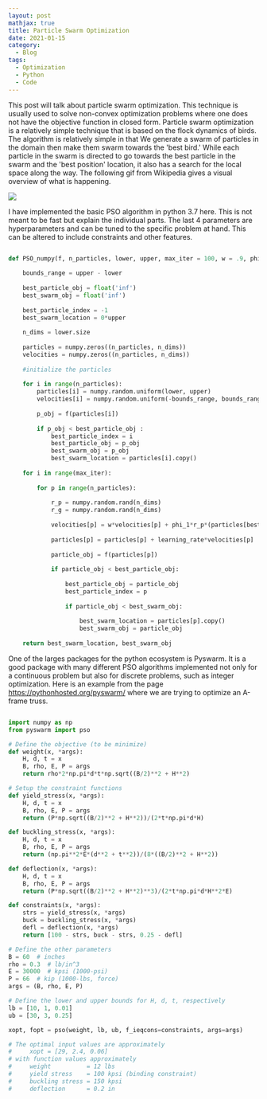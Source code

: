```yaml
---
layout: post
mathjax: true
title: Particle Swarm Optimization
date: 2021-01-15
category:
  - Blog
tags:
  - Optimization
  - Python
  - Code
---
```


This post will talk about particle swarm optimization. This technique is usually used to solve non-convex optimization problems where one does not have the objective function in closed form. Particle swarm optimization is a relatively simple technique that is based on the flock dynamics of birds. The algorithm is relatively simple in that We generate a swarm of particles in the domain then make them swarm towards the 'best bird.' While each particle in the swarm is directed to go towards the best particle in the swarm and the 'best position' location, it also has a search for the local space along the way. The following gif from Wikipedia gives a visual overview of what is happening. 

![](https://upload.wikimedia.org/wikipedia/commons/e/ec/ParticleSwarmArrowsAnimation.gif)

I have implemented the basic PSO algorithm in python 3.7 here. This is not meant to be fast but explain the individual parts. The last 4 parameters are hyperparameters and can be tuned to the specific problem at hand. This can be altered to include constraints and other features.

```python

def PSO_numpy(f, n_particles, lower, upper, max_iter = 100, w = .9, phi_1 = .3, phi_2 = .5, learning_rate = .1):
    
    bounds_range = upper - lower
    
    best_particle_obj = float('inf')
    best_swarm_obj = float('inf') 
    
    best_particle_index = -1
    best_swarm_location = 0*upper
    
    n_dims = lower.size
    
    particles = numpy.zeros((n_particles, n_dims))
    velocities = numpy.zeros((n_particles, n_dims))
    
    #initialize the particles
    
    for i in range(n_particles):
        particles[i] = numpy.random.uniform(lower, upper)
        velocities[i] = numpy.random.uniform(-bounds_range, bounds_range)
        
        p_obj = f(particles[i])
        
        if p_obj < best_particle_obj :
            best_particle_index = i
            best_particle_obj = p_obj
            best_swarm_obj = p_obj
            best_swarm_location = particles[i].copy()
        
    for i in range(max_iter):
        
        for p in range(n_particles):
            
            r_p = numpy.random.rand(n_dims)
            r_g = numpy.random.rand(n_dims) 
            
            velocities[p] = w*velocities[p] + phi_1*r_p*(particles[best_particle_index] - particles[p]) + phi_2*r_g*(best_swarm_location - particles[p]) + ()
            
            particles[p] = particles[p] + learning_rate*velocities[p]
            
            particle_obj = f(particles[p])
            
            if particle_obj < best_particle_obj:
                
                best_particle_obj = particle_obj
                best_particle_index = p
                
                if particle_obj < best_swarm_obj:
                    
                    best_swarm_location = particles[p].copy()
                    best_swarm_obj = particle_obj
        
    return best_swarm_location, best_swarm_obj

```

One of the larges packages for the python ecosystem is Pyswarm. It is a good package with many different PSO algorithms implemented not only for a continuous problem but also for discrete problems, such as integer optimization. Here is an example from the page https://pythonhosted.org/pyswarm/ where we are trying to optimize an A-frame truss. 

```python

import numpy as np
from pyswarm import pso

# Define the objective (to be minimize)
def weight(x, *args):
    H, d, t = x
    B, rho, E, P = args
    return rho*2*np.pi*d*t*np.sqrt((B/2)**2 + H**2)

# Setup the constraint functions
def yield_stress(x, *args):
    H, d, t = x
    B, rho, E, P = args
    return (P*np.sqrt((B/2)**2 + H**2))/(2*t*np.pi*d*H)

def buckling_stress(x, *args):
    H, d, t = x
    B, rho, E, P = args
    return (np.pi**2*E*(d**2 + t**2))/(8*((B/2)**2 + H**2))

def deflection(x, *args):
    H, d, t = x
    B, rho, E, P = args
    return (P*np.sqrt((B/2)**2 + H**2)**3)/(2*t*np.pi*d*H**2*E)

def constraints(x, *args):
    strs = yield_stress(x, *args)
    buck = buckling_stress(x, *args)
    defl = deflection(x, *args)
    return [100 - strs, buck - strs, 0.25 - defl]

# Define the other parameters
B = 60  # inches
rho = 0.3  # lb/in^3
E = 30000  # kpsi (1000-psi)
P = 66  # kip (1000-lbs, force)
args = (B, rho, E, P)

# Define the lower and upper bounds for H, d, t, respectively
lb = [10, 1, 0.01]
ub = [30, 3, 0.25]

xopt, fopt = pso(weight, lb, ub, f_ieqcons=constraints, args=args)

# The optimal input values are approximately
#     xopt = [29, 2.4, 0.06]
# with function values approximately
#     weight          = 12 lbs
#     yield stress    = 100 kpsi (binding constraint)
#     buckling stress = 150 kpsi
#     deflection      = 0.2 in

```
